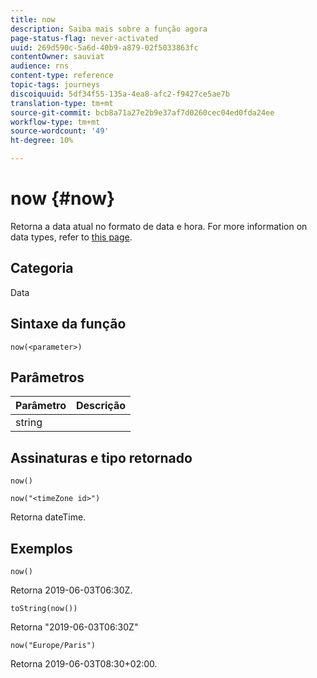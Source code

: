 ```yaml
---
title: now
description: Saiba mais sobre a função agora
page-status-flag: never-activated
uuid: 269d590c-5a6d-40b9-a879-02f5033863fc
contentOwner: sauviat
audience: rns
content-type: reference
topic-tags: journeys
discoiquuid: 5df34f55-135a-4ea8-afc2-f9427ce5ae7b
translation-type: tm+mt
source-git-commit: bcb8a71a27e2b9e37af7d0260cec04ed0fda24ee
workflow-type: tm+mt
source-wordcount: '49'
ht-degree: 10%

---
```



# now {#now}

Retorna a data atual no formato de data e hora. For more information on data types, refer to [this page](../expression/data-types.md).

## Categoria

Data

## Sintaxe da função

`now(<parameter>)`

## Parâmetros

| Parâmetro | Descrição |
|--- |--- |
| string |  |

## Assinaturas e tipo retornado

`now()`

`now("<timeZone id>")`

Retorna dateTime.

## Exemplos

`now()`

Retorna 2019-06-03T06:30Z.

`toString(now())`

Retorna &quot;2019-06-03T06:30Z&quot;

`now("Europe/Paris")`

Retorna 2019-06-03T08:30+02:00.